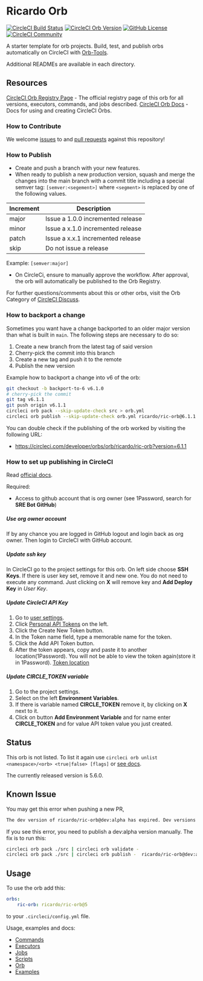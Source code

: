# Ricardo Orb

[![CircleCI Build Status](https://circleci.com/gh/ricardo-ch/ricardo-orbs.svg?style=shield "CircleCI Build Status")](https://circleci.com/gh/ricardo-ch/ricardo-orbs) [![CircleCI Orb Version](https://img.shields.io/badge/endpoint.svg?url=https://badges.circleci.io/orb/ricardo/ric-orb)](https://circleci.com/orbs/registry/orb/ricardo/ric-orb) [![GitHub License](https://img.shields.io/badge/license-MIT-lightgrey.svg)](https://raw.githubusercontent.com/ricardo-ch/ricardo-orbs/master/LICENSE) [![CircleCI Community](https://img.shields.io/badge/community-CircleCI%20Discuss-343434.svg)](https://discuss.circleci.com/c/ecosystem/orbs)



A starter template for orb projects. Build, test, and publish orbs automatically on CircleCI with [Orb-Tools](https://circleci.com/orbs/registry/orb/circleci/orb-tools).

Additional READMEs are available in each directory.


## Resources

[CircleCI Orb Registry Page](https://circleci.com/orbs/registry/orb/ricardo/ricardo-orbs) - The official registry page of this orb for all versions, executors, commands, and jobs described.
[CircleCI Orb Docs](https://circleci.com/docs/2.0/orb-intro/#section=configuration) - Docs for using and creating CircleCI Orbs.

### How to Contribute

We welcome [issues](https://github.com/ricardo-ch/ricardo-orbs/issues) to and [pull requests](https://github.com/ricardo-ch/ricardo-orbs/pulls) against this repository!

### How to Publish
* Create and push a branch with your new features.
* When ready to publish a new production version, squash and merge the changes into the main branch with a commit title including a special semver tag: `[semver:<segement>]` where `<segment>` is replaced by one of the following values.

| Increment | Description|
| ----------| -----------|
| major     | Issue a 1.0.0 incremented release|
| minor     | Issue a x.1.0 incremented release|
| patch     | Issue a x.x.1 incremented release|
| skip      | Do not issue a release|

Example: `[semver:major]`

* On CircleCi, ensure to manually approve the workflow. After approval, the orb will automatically be published to the Orb Registry.

For further questions/comments about this or other orbs, visit the Orb Category of [CircleCI Discuss](https://discuss.circleci.com/c/orbs).

### How to backport a change
Sometimes you want have a change backported to an older major version than what is built in `main`. The following steps are necessary to do so:

1. Create a new branch from the latest tag of said version
1. Cherry-pick the commit into this branch
1. Create a new tag and push it to the remote
1. Publish the new version

Example how to backport a change into v6 of the orb:

```sh
git checkout -b backport-to-6 v6.1.0
# cherry-pick the commit
git tag v6.1.1
git push origin v6.1.1
circleci orb pack --skip-update-check src > orb.yml
circleci orb publish --skip-update-check orb.yml ricardo/ric-orb@6.1.1
```

You can double check if the publishing of the orb worked by visiting the following URL:

* <https://circleci.com/developer/orbs/orb/ricardo/ric-orb?version=6.1.1>

### How to set up publishing in CircleCI

Read [official docs](https://support.circleci.com/hc/en-us/articles/4414672675099-How-to-enable-users-who-are-not-an-organization-owner-to-publish-an-Orb).

Required:
* Access to github account that is org owner (see 1Password, search for **SRE Bot GitHub**)

##### Use org owner account

If by any chance you are logged in GitHub logout and login back as org owner. Then login to CircleCI with 
GitHub account.

##### Update ssh key

In CircleCI go to the project settings for this orb. On left side choose **SSH Keys**.
If there is user key set, remove it and new one. You do not need to execute any command. Just clicking on **X** will remove
key and **Add Deploy Key** in *User Key*. 

##### Update CircleCI API Key

1. Go to [user settings](https://app.circleci.com/settings/user). 
2. Click [Personal API Tokens](https://app.circleci.com/settings/user/tokens) on the left.
3. Click the Create New Token button.
4. In the Token name field, type a memorable name for the token. 
5. Click the Add API Token button.
6. After the token appears, copy and paste it to another location(1Password). You will not be able to view the token again(store it in 1Password).
   [Token location](https://start.1password.com/open/i?a=MSNVIFFLNRGSHOM4JGHI76MG6Y&v=yh5wkh5ovef7phlp4tyy5mmfau&i=dunjrth7l3okjgutto2rgoelje&h=ricardo-ch.1password.com)

##### Update CIRCLE_TOKEN variable

1. Go to the project settings.
2. Select on the left **Environment Variables**.
3. If there is variable named **CIRCLE_TOKEN** remove it, by clicking on **X** next to it.
4. Click on button **Add Environment Variable** and for name enter **CIRCLE_TOKEN** and for value API token value you just created.


## Status

This orb is not listed. To list it again use `circleci orb unlist <namespace>/<orb> <true|false> [flags]` or [see docs](https://circleci-public.github.io/circleci-cli/circleci_orb_unlist.html).

The currently released version is 5.6.0.

## Known Issue

You may get this error when pushing a new PR,

```bash
The dev version of ricardo/ric-orb@dev:alpha has expired. Dev versions of orbs are only valid for 90 days after publishing.
```

If you see this error, you need to publish a dev:alpha version manually. The fix is to run this:

```bash
circleci orb pack ./src | circleci orb validate -
circleci orb pack ./src | circleci orb publish -  ricardo/ric-orb@dev:alpha
```

## Usage

To use the orb add this:
```yaml
orbs:
    ric-orb: ricardo/ric-orb@5
```

to your `.circleci/config.yml` file.

Usage, examples and docs:

* [Commands](src/commands/README.md)
* [Executors](src/executors/README.md)
* [Jobs](src/jobs/README.md)
* [Scripts](src/scripts/README.md)
* [Orb](src/README.md)
* [Examples](src/examples/README.md)



